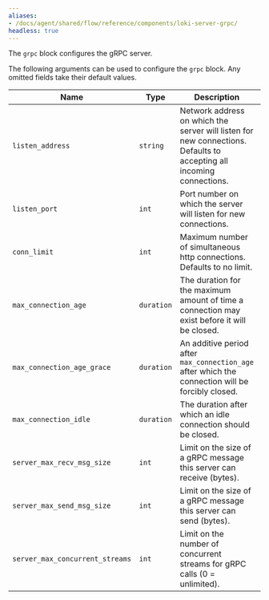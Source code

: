```yaml
---
aliases:
- /docs/agent/shared/flow/reference/components/loki-server-grpc/
headless: true
---
```


The `grpc` block configures the gRPC server.

The following arguments can be used to configure the `grpc` block. Any omitted
fields take their default values.

 Name                            | Type       | Description                                                                                                          | Default      | Required
---------------------------------|------------|----------------------------------------------------------------------------------------------------------------------|--------------|----------
 `listen_address`                | `string`   | Network address on which the server will listen for new connections. Defaults to accepting all incoming connections. | `""`         | no
 `listen_port`                   | `int`      | Port number on which the server will listen for new connections.                                                     | `8081`       | no
 `conn_limit`                    | `int`      | Maximum number of simultaneous http connections. Defaults to no limit.                                               | `0`          | no
 `max_connection_age`            | `duration` | The duration for the maximum amount of time a connection may exist before it will be closed.                         | `"infinity"` | no
 `max_connection_age_grace`      | `duration` | An additive period after `max_connection_age` after which the connection will be forcibly closed.                    | `"infinity"` | no
 `max_connection_idle`           | `duration` | The duration after which an idle connection should be closed.                                                        | `"infinity"` | no
 `server_max_recv_msg_size`      | `int`      | Limit on the size of a gRPC message this server can receive (bytes).                                                 | `4MB`        | no
 `server_max_send_msg_size`      | `int`      | Limit on the size of a gRPC message this server can send (bytes).                                                    | `4MB`        | no
 `server_max_concurrent_streams` | `int`      | Limit on the number of concurrent streams for gRPC calls (0 = unlimited).                                            | `100`        | no
